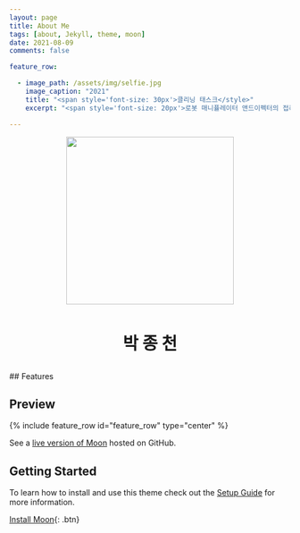 ```yaml
---
layout: page
title: About Me
tags: [about, Jekyll, theme, moon]
date: 2021-08-09
comments: false

feature_row:

  - image_path: /assets/img/selfie.jpg
    image_caption: "2021"
    title: "<span style='font-size: 30px'>클리닝 태스크</style>"
    excerpt: "<span style='font-size: 20px'>로봇 매니퓰레이터 앤드이펙터의 접촉력을 추정하고 추정된 접촉력을 활용한 클리닝 태스크"

---
```

    
<p align="center"><img src="/assets/img/selfie.jpg" width="300"></p><br>
<p align="center"><span style='font-size: 30px'><b>박 종 천</b></span></p><br>
## Features

## Preview

{% include feature_row id="feature_row" type="center" %}
    
See a [live version of Moon](http://taylantatli.github.io/Moon) hosted on GitHub.

## Getting Started

To learn how to install and use this theme check out the [Setup Guide](http://taylantatli.me/Moon/moon-theme/) for more information.
      
[Install Moon](https://github.com/TaylanTatli/Moon){: .btn}
